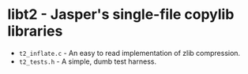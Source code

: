 libt2 - Jasper's single-file copylib libraries
==============================================

 * `t2_inflate.c` - An easy to read implementation of zlib compression.
 * `t2_tests.h` - A simple, dumb test harness.
